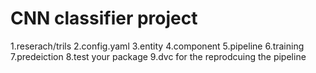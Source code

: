 # CNN classifier project

1.reserach/trils 
2.config.yaml 
3.entity 
4.component 
5.pipeline 
6.training 
7.predeiction 
8.test your package 
9.dvc for the reprodcuing the pipeline